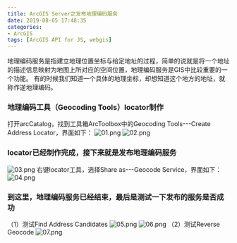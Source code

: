 ```yaml
---
title: ArcGIS Server之发布地理编码服务
date: 2019-08-05 17:48:35
categories:
- ArcGIS
tags: [ArcGIS API for JS, webgis]
---
```

地理编码服务是指建立地理位置坐标与给定地址的过程，简单的说就是将一个地址的描述信息映射为地图上所对应的空间位置，地理编码服务是GIS中比较重要的一个功能。
有的时候我们知道一个具体的地理坐标，却想知道这个地方的地址，就称作逆地理编码。

### 地理编码工具（Geocoding Tools）locator制作

打开arcCatalog，找到工具箱ArcToolbox中的Geocoding Tools---Create Address Locator，界面如下：
![01.png](01.png)
![02.png](02.png)
### locator已经制作完成，接下来就是发布地理编码服务
![03.png](03.png)
右键locator工具，选择Share as---Geocode Service，界面如下：
![04.png](04.png)
### 到这里，地理编码服务已经结束，最后是测试一下发布的服务是否成功
（1）测试Find Address Candidates
![05.png](05.png)
![06.png](06.png)
（2）测试Reverse Geocode
![07.png](07.png)